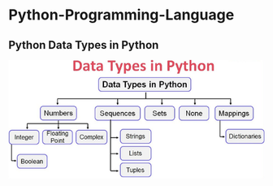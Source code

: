 # Python-Programming-Language

## Python Data Types in Python
<p align="center"><img src="https://github.com/dghuuloc/Python-Programming-Language/blob/main/images/python-datatype.png"/></p>

